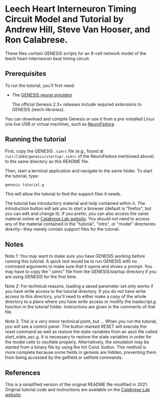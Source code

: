 # Leech Heart Interneuron Timing Circuit Model and Tutorial by Andrew Hill, Steve Van Hooser, and Ron Calabrese.

These files contain GENESIS scripts for an 8-cell network model of the leech
heart interneuron beat timing circuit.

## Prerequisites 

To run the tutorial, you'll first need:

- The [GENESIS neural simulator](http://genesis-sim.org/GENESIS/)

    The official Genesis 2.3+ releases include required extensions to GENESIS (leech-libraries).

You can download and compile Genesis or use it from a pre-installed
Linux (via live USB or virtual machine), such as
[NeuroFedora](https://docs.fedoraproject.org/en-US/neurofedora/overview/).

## Running the tutorial

First, copy the GENESIS `.simrc` file (e.g., found at
`/usr/lib64/genesis/startup/.simrc` of the NeuroFedora mentioned
above) to the same directory as this README file.  

Then, start a terminal application and navigate to the same folder.
To start the tutorial, type:

```sh
genesis tutorial.g
```

This will allow the tutorial to find the support files it needs.

The tutorial has introductory material and help contained within it.
The introduction button will ask you to start a browser (default is
"firefox", but you can edit and change it). If you prefer, you can
also access the same material online at
[Calabrese Lab website](http://www.biology.emory.edu/research/Calabrese/INTRO/INDEX.HTML). You
should not need to access any of the material contained in the
"tutorial", "intro", or "model" directories directly--they merely
contain support files for the tutorial.

## Notes

Note 1:  You may want to make sure you have GENESIS working before running this
tutorial.  A quick test would be to run GENESIS with no command arguments to
make sure that it opens and shows a prompt.  You may have to copy the ".simrc"
file from the GENESIS/startup directory if you are using GENESIS for the first
time.

Note 2:  For technical reasons, loading a saved parameter set only works if 
you have write access to the tutorial directory.  If you do not have write
access to this directory, you'll need to either make a copy of the whole 
directory to a place where you have write access or modify the loadscript.g
function in the tutorial folder.  Instructions are given in the comments of
that file.

Note 3: This is a very minor technical point, but ...
When you run the tutorial, you will see a control panel.  The button marked RESET will 
execute the reset command as well as restore the state variables from an ascii file called 
start_state_asc.g.  It is necessary to restore the state variables in order for the model 
cells to oscillate properly.  Alternatively, the simulation may be started from a binary 
file by using the Init Cond. button. This method is more complete because some fields in 
genesis are hidden, preventing them from being accessed by the getfield or setfield commands. 

## References

This is a simplified version of the original README file modified 
in 2021. Original tutorial code and instructions are available on
the
[Calabrese Lab website](http://www.biology.emory.edu/research/Calabrese/software.html).
